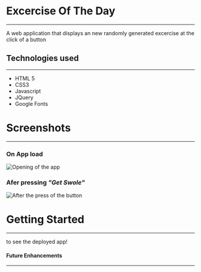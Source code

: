 # Excercise Of The Day
***
A web application that displays an new randomly generated excercise at the click of a button

## Technologies used
***
- HTML 5
- CSS3
- Javascript
- JQuery
- Google Fonts

# Screenshots
***

### On App load
![Opening of the app](https://i.imgur.com/yMaSF9U.png)

### Afer pressing *"Get Swole"*
![After the press of the button](https://i.imgur.com/LGNXW9I.png)

# Getting Started
***
*<Click-Here>* to see the deployed app!

#### Future Enhancements
***



